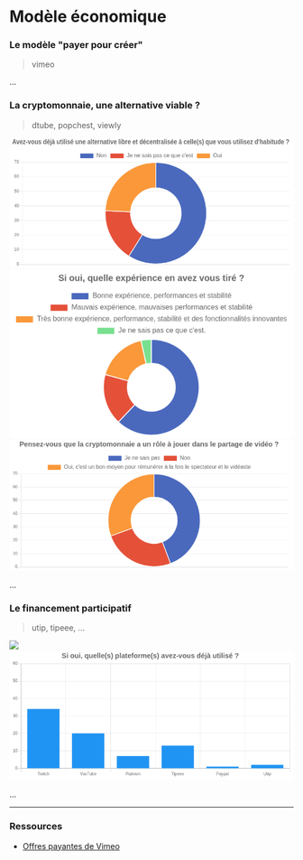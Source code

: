 # Modèle économique

### Le modèle "payer pour créer"

> vimeo

...

### La cryptomonnaie, une alternative viable ?

> dtube, popchest, viewly

![](../assets/study_16.png)
![](../assets/study_18.png)
![](../assets/study_17.png)

...

### Le financement participatif

> utip, tipeee, ...

![](../assets/study_14.png)
![](../assets/study_15.png)

...

* * *

### Ressources

-   [Offres payantes de Vimeo][1]

[1]: https://vimeo.com/upgrade
